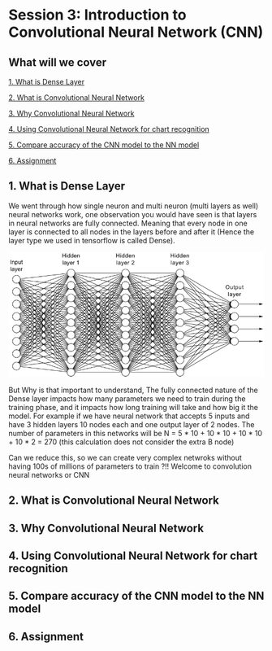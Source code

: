 # Session 3: Introduction to Convolutional Neural Network (CNN)


## What will we cover

[1. What is Dense Layer](#1-what-is-dense-layer)

[2. What is Convolutional Neural Network](#2-what-is-convolutional-neural-network)

[3. Why Convolutional Neural Network](#3-why-convolutional-neural-network)

[4. Using Convolutional Neural Network for chart recognition](#4-using-convolutional-neural-network-for-chart-recognition)

[5. Compare accuracy of the CNN model to the NN model](#5-compare-accuracy-of-the-cnn-model-to-the-nn-model)

[6. Assignment](#6-assignment)

## 1. What is Dense Layer

We went through how single neuron and multi neuron (multi layers as well) neural networks work, one observation you would have  seen is that layers in neural networks are fully connected. Meaning that every node in one layer is connected to all nodes in the layers before and after it  (Hence the layer type we used in tensorflow is called Dense). 

<p align="center"> 
<img src="images/dense.png" >
</p>

But Why is that important to understand, The fully  connected nature of the Dense layer impacts how many parameters we need to train during the training phase, and it impacts how long training will take and how big it the model. For example if we have neural network that accepts 5 inputs and have 3 hidden layers 10 nodes each and one output layer of 2 nodes. The number of parameters in this networks will be N = 5 * 10 + 10 * 10 + 10 * 10 + 10 * 2 = 270 (this calculation does not consider the extra B node)

Can we reduce this, so we can create very complex netwroks without having 100s of millions of parameters to train ?!! Welcome to convolution neural networks or CNN


## 2. What is Convolutional Neural Network





## 3. Why Convolutional Neural Network




## 4. Using Convolutional Neural Network for chart recognition



## 5. Compare accuracy of the CNN model to the NN model


## 6. Assignment

